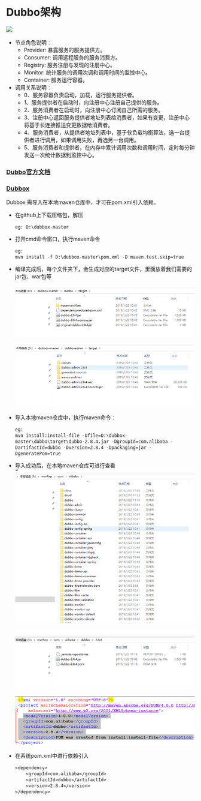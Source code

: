 # Dubbo架构

![](http://dubbo.apache.org/docs/zh-cn/user/sources/images/dubbo-architecture.jpg)
 
- 节点角色说明：
    - Provider: 暴露服务的服务提供方。
    - Consumer: 调用远程服务的服务消费方。
    - Registry: 服务注册与发现的注册中心。
    - Monitor: 统计服务的调用次调和调用时间的监控中心。
    - Container: 服务运行容器。
- 调用关系说明：
    - 0、服务容器负责启动，加载，运行服务提供者。
    - 1、服务提供者在启动时，向注册中心注册自己提供的服务。
    - 2、服务消费者在启动时，向注册中心订阅自己所需的服务。
    - 3、注册中心返回服务提供者地址列表给消费者，如果有变更，注册中心将基于长连接推送变更数据给消费者。
    - 4、服务消费者，从提供者地址列表中，基于软负载均衡算法，选一台提供者进行调用，如果调用失败，再选另一台调用。
    - 5、服务消费者和提供者，在内存中累计调用次数和调用时间，定时每分钟发送一次统计数据到监控中心。
### [Dubbo官方文档](http://dubbo.apache.org/zh-cn/docs/user/preface/)

### [Dubbox](https://github.com/dangdangdotcom/dubbox)

Dubbox 需导入在本地maven仓库中，才可在pom.xml引入依赖。

- 在github上下载压缩包，解压
    ```
    eg: D:\dubbox-master
    ```
- 打开cmd命令窗口，执行maven命令
    ```
    eg:
    mvn install -f D:\dubbox-master\pom.xml -D maven.test.skip=true
    ```
- 编译完成后，每个文件夹下，会生成对应的target文件，里面放着我们需要的jar包、war包等
    
    ![](https://github.com/Chenxicheng/datax_manager/blob/master/study/img/TIM%E6%88%AA%E5%9B%BE20190123150549.png?raw=true)
    
    ![](https://github.com/Chenxicheng/datax_manager/blob/master/study/img/TIM截图20190123150612.png?raw=true)
- 导入本地maven仓库中，执行maven命令：
    ```
    eg:
    mvn install:install-file -Dfile=D:\dubbox-master\dubbo\target\dubbo-2.8.4.jar -DgroupId=com.alibaba -DartifactId=dubbo -Dversion=2.8.4 -Dpackaging=jar -DgeneratePom=true
    ```
- 导入成功后，在本地maven仓库可进行查看
    ![](https://github.com/Chenxicheng/datax_manager/blob/master/study/img/TIM截图20190123151032.png?raw=true)
    
    ![](https://github.com/Chenxicheng/datax_manager/blob/master/study/img/TIM截图20190123151049.png?raw=true)
    
    ![](https://github.com/Chenxicheng/datax_manager/blob/master/study/img/TIM截图20190123151110.png?raw=true)
    
- 在系统pom.xml中进行依赖引入
    ```
    <dependency>
        <groupId>com.alibaba</groupId>
        <artifactId>dubbo</artifactId>
        <version>2.8.4</version>
    </dependency>
    ```

    


